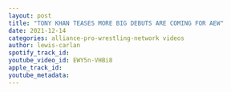 ```yaml
---
layout: post
title: "TONY KHAN TEASES MORE BIG DEBUTS ARE COMING FOR AEW"
date: 2021-12-14
categories: alliance-pro-wrestling-network videos
author: lewis-carlan
spotify_track_id: 
youtube_video_id: EWY5n-VHBi8
apple_track_id: 
youtube_metadata: 
---
```

